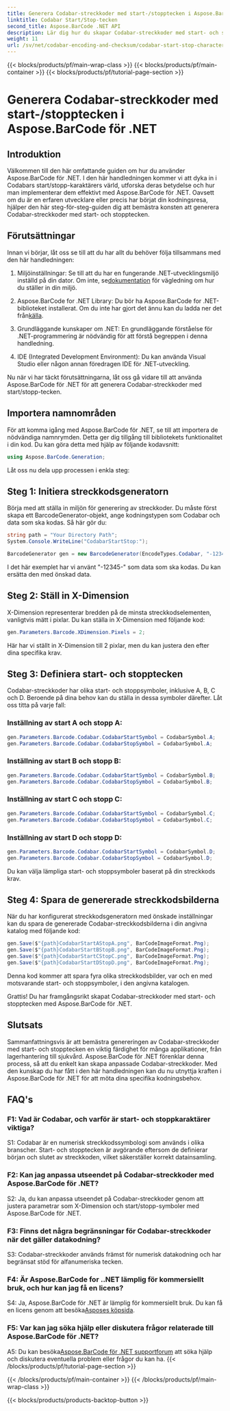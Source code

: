 ```yaml
---
title: Generera Codabar-streckkoder med start-/stopptecken i Aspose.BarCode för .NET
linktitle: Codabar Start/Stop-tecken
second_title: Aspose.BarCode .NET API
description: Lär dig hur du skapar Codabar-streckkoder med start- och stopptecken med Aspose.BarCode för .NET. En steg-för-steg-guide för utvecklare.
weight: 11
url: /sv/net/codabar-encoding-and-checksum/codabar-start-stop-characters/
---
```


{{< blocks/products/pf/main-wrap-class >}}
{{< blocks/products/pf/main-container >}}
{{< blocks/products/pf/tutorial-page-section >}}

# Generera Codabar-streckkoder med start-/stopptecken i Aspose.BarCode för .NET

## Introduktion

Välkommen till den här omfattande guiden om hur du använder Aspose.BarCode för .NET. I den här handledningen kommer vi att dyka in i Codabars start/stopp-karaktärers värld, utforska deras betydelse och hur man implementerar dem effektivt med Aspose.BarCode för .NET. Oavsett om du är en erfaren utvecklare eller precis har börjat din kodningsresa, hjälper den här steg-för-steg-guiden dig att bemästra konsten att generera Codabar-streckkoder med start- och stopptecken.

## Förutsättningar

Innan vi börjar, låt oss se till att du har allt du behöver följa tillsammans med den här handledningen:

1.  Miljöinställningar: Se till att du har en fungerande .NET-utvecklingsmiljö inställd på din dator. Om inte, se[dokumentation](https://reference.aspose.com/barcode/net/) för vägledning om hur du ställer in din miljö.

2. Aspose.BarCode for .NET Library: Du bör ha Aspose.BarCode for .NET-biblioteket installerat. Om du inte har gjort det ännu kan du ladda ner det från[källa](https://releases.aspose.com/barcode/net/).

3. Grundläggande kunskaper om .NET: En grundläggande förståelse för .NET-programmering är nödvändig för att förstå begreppen i denna handledning.

4. IDE (Integrated Development Environment): Du kan använda Visual Studio eller någon annan föredragen IDE för .NET-utveckling.

Nu när vi har täckt förutsättningarna, låt oss gå vidare till att använda Aspose.BarCode för .NET för att generera Codabar-streckkoder med start/stopp-tecken.

## Importera namnområden

För att komma igång med Aspose.BarCode för .NET, se till att importera de nödvändiga namnrymden. Detta ger dig tillgång till bibliotekets funktionalitet i din kod. Du kan göra detta med hjälp av följande kodavsnitt:

```csharp
using Aspose.BarCode.Generation;
```

Låt oss nu dela upp processen i enkla steg:

## Steg 1: Initiera streckkodsgeneratorn

Börja med att ställa in miljön för generering av streckkoder. Du måste först skapa ett BarcodeGenerator-objekt, ange kodningstypen som Codabar och data som ska kodas. Så här gör du:

```csharp
string path = "Your Directory Path";
System.Console.WriteLine("CodabarStartStop:");

BarcodeGenerator gen = new BarcodeGenerator(EncodeTypes.Codabar, "-12345-");
```

I det här exemplet har vi använt "-12345-" som data som ska kodas. Du kan ersätta den med önskad data.

## Steg 2: Ställ in X-Dimension

X-Dimension representerar bredden på de minsta streckkodselementen, vanligtvis mätt i pixlar. Du kan ställa in X-Dimension med följande kod:

```csharp
gen.Parameters.Barcode.XDimension.Pixels = 2;
```

Här har vi ställt in X-Dimension till 2 pixlar, men du kan justera den efter dina specifika krav.

## Steg 3: Definiera start- och stopptecken

Codabar-streckkoder har olika start- och stoppsymboler, inklusive A, B, C och D. Beroende på dina behov kan du ställa in dessa symboler därefter. Låt oss titta på varje fall:

### Inställning av start A och stopp A:

```csharp
gen.Parameters.Barcode.Codabar.CodabarStartSymbol = CodabarSymbol.A;
gen.Parameters.Barcode.Codabar.CodabarStopSymbol = CodabarSymbol.A;
```

### Inställning av start B och stopp B:

```csharp
gen.Parameters.Barcode.Codabar.CodabarStartSymbol = CodabarSymbol.B;
gen.Parameters.Barcode.Codabar.CodabarStopSymbol = CodabarSymbol.B;
```

### Inställning av start C och stopp C:

```csharp
gen.Parameters.Barcode.Codabar.CodabarStartSymbol = CodabarSymbol.C;
gen.Parameters.Barcode.Codabar.CodabarStopSymbol = CodabarSymbol.C;
```

### Inställning av start D och stopp D:

```csharp
gen.Parameters.Barcode.Codabar.CodabarStartSymbol = CodabarSymbol.D;
gen.Parameters.Barcode.Codabar.CodabarStopSymbol = CodabarSymbol.D;
```

Du kan välja lämpliga start- och stoppsymboler baserat på din streckkods krav.

## Steg 4: Spara de genererade streckkodsbilderna

När du har konfigurerat streckkodsgeneratorn med önskade inställningar kan du spara de genererade Codabar-streckkodsbilderna i din angivna katalog med följande kod:

```csharp
gen.Save($"{path}CodabarStartAStopA.png", BarCodeImageFormat.Png);
gen.Save($"{path}CodabarStartBStopB.png", BarCodeImageFormat.Png);
gen.Save($"{path}CodabarStartCStopC.png", BarCodeImageFormat.Png);
gen.Save($"{path}CodabarStartDStopD.png", BarCodeImageFormat.Png);
```

Denna kod kommer att spara fyra olika streckkodsbilder, var och en med motsvarande start- och stoppsymboler, i den angivna katalogen.

Grattis! Du har framgångsrikt skapat Codabar-streckkoder med start- och stopptecken med Aspose.BarCode för .NET.

## Slutsats

Sammanfattningsvis är att bemästra genereringen av Codabar-streckkoder med start- och stopptecken en viktig färdighet för många applikationer, från lagerhantering till sjukvård. Aspose.BarCode för .NET förenklar denna process, så att du enkelt kan skapa anpassade Codabar-streckkoder. Med den kunskap du har fått i den här handledningen kan du nu utnyttja kraften i Aspose.BarCode för .NET för att möta dina specifika kodningsbehov.

## FAQ's

### F1: Vad är Codabar, och varför är start- och stoppkaraktärer viktiga?

S1: Codabar är en numerisk streckkodssymbologi som används i olika branscher. Start- och stopptecken är avgörande eftersom de definierar början och slutet av streckkoden, vilket säkerställer korrekt datainsamling.

### F2: Kan jag anpassa utseendet på Codabar-streckkoder med Aspose.BarCode för .NET?

S2: Ja, du kan anpassa utseendet på Codabar-streckkoder genom att justera parametrar som X-Dimension och start/stopp-symboler med Aspose.BarCode för .NET.

### F3: Finns det några begränsningar för Codabar-streckkoder när det gäller datakodning?

S3: Codabar-streckkoder används främst för numerisk datakodning och har begränsat stöd för alfanumeriska tecken.

### F4: Är Aspose.BarCode for ..NET lämplig för kommersiellt bruk, och hur kan jag få en licens?

 S4: Ja, Aspose.BarCode för .NET är lämplig för kommersiellt bruk. Du kan få en licens genom att besöka[Asposes köpsida](https://purchase.aspose.com/buy).

### F5: Var kan jag söka hjälp eller diskutera frågor relaterade till Aspose.BarCode för .NET?

 A5: Du kan besöka[Aspose.BarCode för .NET supportforum](https://forum.aspose.com/c/barcode/13) att söka hjälp och diskutera eventuella problem eller frågor du kan ha.
{{< /blocks/products/pf/tutorial-page-section >}}

{{< /blocks/products/pf/main-container >}}
{{< /blocks/products/pf/main-wrap-class >}}

{{< blocks/products/products-backtop-button >}}
